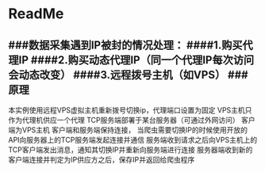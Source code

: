 ReadMe
================
###数据采集遇到IP被封的情况处理：
####1.购买代理IP
####2.购买动态代理IP（同一个代理IP每次访问会动态改变）
####3.远程拨号主机（如VPS）
###原理
---------------
  本实例使用远程VPS虚拟主机重新拨号切换ip，代理端口设置为固定
  VPS主机只作为代理机供应一个代理
  TCP服务端部署于某台服务器（可通过外网访问）
  客户端为VPS主机
  客户端和服务端保持连接，
  当爬虫需要切换IP的时候使用开放的API向服务器上的TCP服务端发起连接并通信
  服务端收到请求之后向VPS主机上的TCP客户端发出消息，通知其切换IP并重新向服务端进行连接
  服务器端收到新的客户端连接并判定为IP供应方之后，保存IP并返回给爬虫程序

